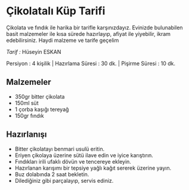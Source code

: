 # Çikolatalı Küp Tarifi

Çikolata ve fındık ile harika bir tarifle karşınızdayız. Evinizde bulunabilen basit malzemeler ile kısa sürede hazırlayıp, afiyat ile yiyebilir, ikram edebilirsiniz. Haydi malzeme ve tarife geçelim


*Tarif :* Hüseyin ESKAN

Persiyon : 4 kişilik | Hazırlama Süresi : 30 dk. | Pişirme Süresi : 10 dk.

## Malzemeler
- 350gr bitter çikolata
- 150ml süt
- 1 çorba kaşığı tereyağ
- 150gr fındık

## Hazırlanışı
* Bitter çikolatayı benmari usulü eritin.
* Eriyen çikolaya üzerine sütü ilave edin ve iyice karıştırın.
* Fındıkları irili ufaklı dövün ve tencereye ekleyin.
* Hazırlanan karışımı bir tepsiye yağlı kağıt sererek üzerine yayın.
* Buz dolabında 2 saat bekletin.
* Dilediğiniz gibi parçalayıp, servis ediniz.
